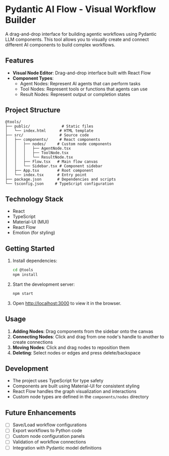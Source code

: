 # Pydantic AI Flow - Visual Workflow Builder

A drag-and-drop interface for building agentic workflows using Pydantic LLM components. This tool allows you to visually create and connect different AI components to build complex workflows.

## Features

- **Visual Node Editor**: Drag-and-drop interface built with React Flow
- **Component Types**:
  - Agent Nodes: Represent AI agents that can perform tasks
  - Tool Nodes: Represent tools or functions that agents can use
  - Result Nodes: Represent output or completion states

## Project Structure

```
@tools/
├── public/              # Static files
│   └── index.html      # HTML template
├── src/                # Source code
│   ├── components/     # React components
│   │   ├── nodes/     # Custom node components
│   │   │   ├── AgentNode.tsx
│   │   │   ├── ToolNode.tsx
│   │   │   └── ResultNode.tsx
│   │   ├── Flow.tsx   # Main flow canvas
│   │   └── Sidebar.tsx # Component sidebar
│   ├── App.tsx        # Root component
│   └── index.tsx      # Entry point
├── package.json       # Dependencies and scripts
└── tsconfig.json     # TypeScript configuration
```

## Technology Stack

- React
- TypeScript
- Material-UI (MUI)
- React Flow
- Emotion (for styling)

## Getting Started

1. Install dependencies:
   ```bash
   cd @tools
   npm install
   ```

2. Start the development server:
   ```bash
   npm start
   ```

3. Open [http://localhost:3000](http://localhost:3000) to view it in the browser.

## Usage

1. **Adding Nodes**: Drag components from the sidebar onto the canvas
2. **Connecting Nodes**: Click and drag from one node's handle to another to create connections
3. **Moving Nodes**: Click and drag nodes to reposition them
4. **Deleting**: Select nodes or edges and press delete/backspace

## Development

- The project uses TypeScript for type safety
- Components are built using Material-UI for consistent styling
- React Flow handles the graph visualization and interactions
- Custom node types are defined in the `components/nodes` directory

## Future Enhancements

- [ ] Save/Load workflow configurations
- [ ] Export workflows to Python code
- [ ] Custom node configuration panels
- [ ] Validation of workflow connections
- [ ] Integration with Pydantic model definitions 